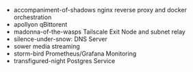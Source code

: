 - accompaniment-of-shadows
  nginx reverse proxy and docker orchestration
- apollyon
  qBittorent
- madonna-of-the-wasps
  Tailscale Exit Node and subnet relay
- silence-under-snow:
  DNS Server
- sower
  media streaming
- storm-bird
  Prometheus/Grafana Monitoring
- transfigured-night
  Postgres Service
